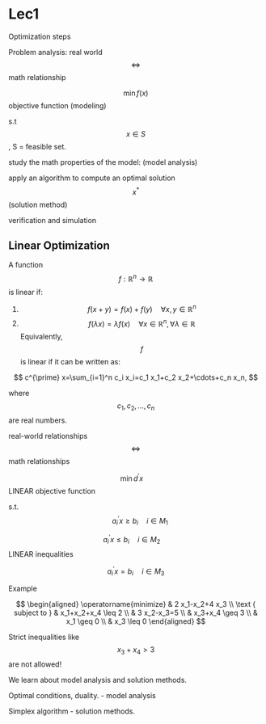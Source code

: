 # Lec1

Optimization steps

Problem analysis: real world $$\iff$$ math relationship

$$\min f(x)$$ objective function (modeling)

s.t $$x \in S$$ , S = feasible set.

study the math properties of the model: (model analysis)

apply an algorithm to compute an optimal solution $$x^*$$ (solution method)

verification and simulation



## Linear Optimization

A function $$f: \mathbb{R}^n \rightarrow \mathbb{R}$$ is linear if:

1. $$f(x+y)=f(x)+f(y) \quad \forall x, y \in \mathbb{R}^n$$
2. $$f(\lambda x)=\lambda f(x) \quad \forall x \in \mathbb{R}^n, \forall \lambda \in \mathbb{R}$$ Equivalently, $$f$$ is linear if it can be written as:

$$
c^{\prime} x=\sum_{i=1}^n c_i x_i=c_1 x_1+c_2 x_2+\cdots+c_n x_n,
$$

where $$c_1, c_2, \ldots, c_n$$ are real numbers.



real-world relationships $$\Leftrightarrow$$ math relationships&#x20;

$$\min d^{\prime} x \quad$$ LINEAR objective function&#x20;

s.t. $$\quad a_i^{\prime} x \geq b_i \quad i \in M_1$$&#x20;

$$a_i^{\prime} x \leq b_i \quad i \in M_2 \quad$$ LINEAR inequalities&#x20;

$$a_i^{\prime} x=b_i \quad i \in M_3$$



Example

$$
\begin{aligned} \operatorname{minimize} & 2 x_1-x_2+4 x_3 \\ \text { subject to } & x_1+x_2+x_4 \leq 2 \\ & 3 x_2-x_3=5 \\ & x_3+x_4 \geq 3 \\ & x_1 \geq 0 \\ & x_3 \leq 0 \end{aligned}
$$

Strict inequalities like $$x_3+x_4>3$$ are not allowed!



We learn about model analysis and solution methods.

Optimal conditions, duality. - model analysis

Simplex algorithm - solution methods.




